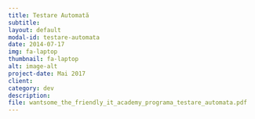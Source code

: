 ```yaml
---
title: Testare Automată
subtitle:
layout: default
modal-id: testare-automata
date: 2014-07-17
img: fa-laptop
thumbnail: fa-laptop
alt: image-alt
project-date: Mai 2017
client:
category: dev
description:
file: wantsome_the_friendly_it_academy_programa_testare_automata.pdf
---
```

